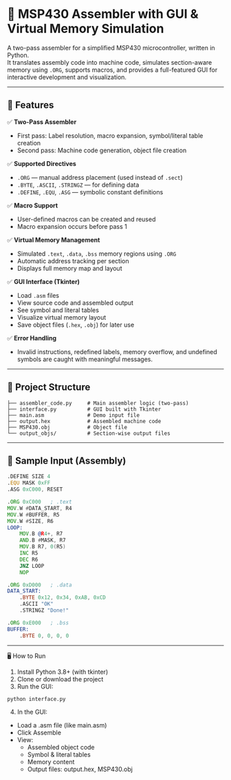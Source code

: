 # 🧠 MSP430 Assembler with GUI & Virtual Memory Simulation

A two-pass assembler for a simplified MSP430 microcontroller, written in Python.  
It translates assembly code into machine code, simulates section-aware memory using `.ORG`, supports macros, and provides a full-featured GUI for interactive development and visualization.

---

## 🚀 Features

✅ **Two-Pass Assembler**  
- First pass: Label resolution, macro expansion, symbol/literal table creation  
- Second pass: Machine code generation, object file creation  

✅ **Supported Directives**  
- `.ORG` — manual address placement (used instead of `.sect`)  
- `.BYTE`, `.ASCII`, `.STRINGZ` — for defining data  
- `.DEFINE`, `.EQU`, `.ASG` — symbolic constant definitions  

✅ **Macro Support**  
- User-defined macros can be created and reused  
- Macro expansion occurs before pass 1

✅ **Virtual Memory Management**  
- Simulated `.text`, `.data`, `.bss` memory regions using `.ORG`  
- Automatic address tracking per section  
- Displays full memory map and layout

✅ **GUI Interface (Tkinter)**  
- Load `.asm` files
- View source code and assembled output
- See symbol and literal tables
- Visualize virtual memory layout  
- Save object files (`.hex`, `.obj`) for later use

✅ **Error Handling**  
- Invalid instructions, redefined labels, memory overflow, and undefined symbols are caught with meaningful messages.

---

## 📁 Project Structure
```
├── assembler_code.py     # Main assembler logic (two-pass)
├── interface.py          # GUI built with Tkinter
├── main.asm              # Demo input file 
├── output.hex            # Assembled machine code
├── MSP430.obj            # Object file
└── output_objs/          # Section-wise output files
```
---

## 🧪 Sample Input (Assembly)

```asm
.DEFINE SIZE 4
.EQU MASK 0xFF
.ASG 0xC000, RESET

.ORG 0xC000   ; .text
MOV.W #DATA_START, R4
MOV.W #BUFFER, R5
MOV.W #SIZE, R6
LOOP:
    MOV.B @R4+, R7
    AND.B #MASK, R7
    MOV.B R7, 0(R5)
    INC R5
    DEC R6
    JNZ LOOP
    NOP

.ORG 0xD000   ; .data
DATA_START:
    .BYTE 0x12, 0x34, 0xAB, 0xCD
    .ASCII "OK"
    .STRINGZ "Done!"

.ORG 0xE000   ; .bss
BUFFER:
    .BYTE 0, 0, 0, 0
````
---
🖥 How to Run
1. Install Python 3.8+ (with tkinter)
2. Clone or download the project
3. Run the GUI:
```
python interface.py
```
4. In the GUI:
  * Load a .asm file (like main.asm)
  * Click Assemble
  * View:
    - Assembled object code
    - Symbol & literal tables
    - Memory content
    - Output files: output.hex, MSP430.obj



